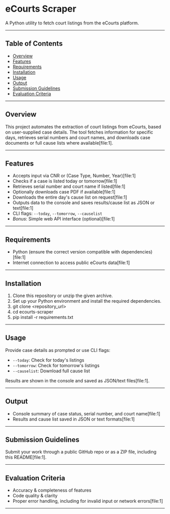 # eCourts Scraper

A Python utility to fetch court listings from the eCourts platform.

---

## Table of Contents
- [Overview](#overview)
- [Features](#features)
- [Requirements](#requirements)
- [Installation](#installation)
- [Usage](#usage)
- [Output](#output)
- [Submission Guidelines](#submission-guidelines)
- [Evaluation Criteria](#evaluation-criteria)

---

## Overview

This project automates the extraction of court listings from eCourts, based on user-supplied case details. The tool fetches information for specific days, retrieves serial numbers and court names, and downloads case documents or full cause lists where available[file:1].

---

## Features

- Accepts input via CNR or (Case Type, Number, Year)[file:1]
- Checks if a case is listed today or tomorrow[file:1]
- Retrieves serial number and court name if listed[file:1]
- Optionally downloads case PDF if available[file:1]
- Downloads the entire day's cause list on request[file:1]
- Outputs data to the console and saves results/cause list as JSON or text[file:1]
- CLI flags: `--today`, `--tomorrow`, `--causelist`
- *Bonus*: Simple web API interface (optional)[file:1]

---

## Requirements

- Python (ensure the correct version compatible with dependencies)[file:1]
- Internet connection to access public eCourts data[file:1]

---

## Installation

1. Clone this repository or unzip the given archive.
2. Set up your Python environment and install the required dependencies.
3. git clone <repository_url>
4. cd ecourts-scraper
5. pip install -r requirements.txt


---

## Usage

Provide case details as prompted or use CLI flags:
- `--today`: Check for today's listings
- `--tomorrow`: Check for tomorrow's listings
- `--causelist`: Download full cause list

Results are shown in the console and saved as JSON/text files[file:1].

---

## Output

- Console summary of case status, serial number, and court name[file:1]
- Results and cause list saved in JSON or text formats[file:1]

---

## Submission Guidelines

Submit your work through a public GitHub repo or as a ZIP file, including this README[file:1].

---

## Evaluation Criteria

- Accuracy & completeness of features
- Code quality & clarity
- Proper error handling, including for invalid input or network errors[file:1]

---




